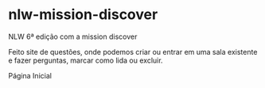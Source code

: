 # nlw-mission-discover
NLW 6ª edição com a mission discover


Feito site de questões, onde podemos criar ou entrar em uma sala existente e fazer perguntas, marcar como lida ou excluir.

Página Inicial
